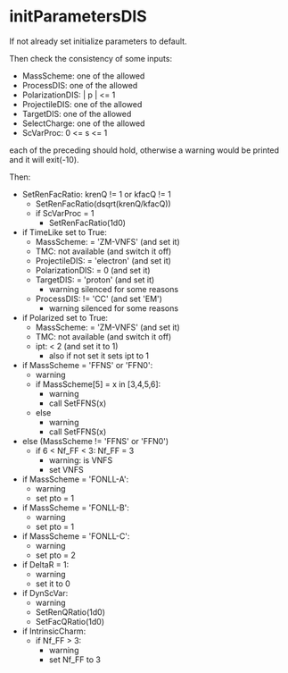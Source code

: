 # initParametersDIS

If not already set initialize parameters to default.


Then check the consistency of some inputs:
- MassScheme: one of the allowed
- ProcessDIS: one of the allowed
- PolarizationDIS: | p | <= 1
- ProjectileDIS: one of the allowed
- TargetDIS: one of the allowed
- SelectCharge: one of the allowed
- ScVarProc: 0 <= s <= 1

each of the preceding should hold, otherwise a warning would be printed and it will exit(-10).

Then:
- SetRenFacRatio: krenQ != 1 or kfacQ != 1
    - SetRenFacRatio(dsqrt(krenQ/kfacQ))
    - if ScVarProc = 1
        - SetRenFacRatio(1d0)
- if TimeLike set to True:
    - MassScheme: = 'ZM-VNFS' (and set it)
    - TMC: not available (and switch it off)
    - ProjectileDIS: = 'electron' (and set it)
    - PolarizationDIS: = 0 (and set it)
    - TargetDIS: = 'proton' (and set it)
        - warning silenced for some reasons
    - ProcessDIS: != 'CC' (and set 'EM')
        - warning silenced for some reasons
- if Polarized set to True:
    - MassScheme: = 'ZM-VNFS' (and set it)
    - TMC: not available (and switch it off)
    - ipt: < 2 (and set it to 1)
        - also if not set it sets ipt to 1
- if MassScheme = 'FFNS' or 'FFN0':
    - warning
    - if MassScheme\[5\] = x in \[3,4,5,6\]:
        - warning
        - call SetFFNS(x)
    - else
        - warning
        - call SetFFNS(x)
- else (MassScheme != 'FFNS' or 'FFN0')
    - if 6 < Nf_FF < 3: Nf_FF = 3
        - warning: is VNFS
        - set VNFS
- if MassScheme = 'FONLL-A':
    - warning
    - set pto = 1
- if MassScheme = 'FONLL-B':
    - warning
    - set pto = 1
- if MassScheme = 'FONLL-C':
    - warning
    - set pto = 2
- if DeltaR = 1:
    - warning
    - set it to 0
- if DynScVar:
    - warning
    - SetRenQRatio(1d0)
    - SetFacQRatio(1d0)
- if IntrinsicCharm:
    - if Nf_FF > 3:
        - warning
        - set Nf_FF to 3
